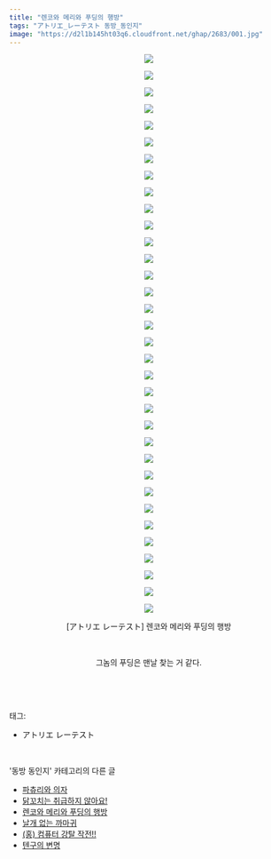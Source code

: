 ```yaml
---
title: "렌코와 메리와 푸딩의 행방"
tags: "アトリエ_レーテスト 동방_동인지"
image: "https://d2l1b145ht03q6.cloudfront.net/ghap/2683/001.jpg"
---
```

<div class="article">
<p style="text-align: center; clear: none; float: none;"><img src="{{ site.imgserver1 }}/ghap/2683/001.jpg"/></p>
<p style="text-align: center; clear: none; float: none;"><img src="{{ site.imgserver1 }}/ghap/2683/002.jpg"/></p>
<p style="text-align: center; clear: none; float: none;"><img src="{{ site.imgserver1 }}/ghap/2683/003.jpg"/></p>
<p style="text-align: center; clear: none; float: none;"><img src="{{ site.imgserver1 }}/ghap/2683/004.jpg"/></p>
<p style="text-align: center; clear: none; float: none;"><img src="{{ site.imgserver1 }}/ghap/2683/005.jpg"/></p>
<p style="text-align: center; clear: none; float: none;"><img src="{{ site.imgserver1 }}/ghap/2683/006.jpg"/></p>
<p style="text-align: center; clear: none; float: none;"><img src="{{ site.imgserver1 }}/ghap/2683/007.jpg"/></p>
<p style="text-align: center; clear: none; float: none;"><img src="{{ site.imgserver1 }}/ghap/2683/008.jpg"/></p>
<p style="text-align: center; clear: none; float: none;"><img src="{{ site.imgserver1 }}/ghap/2683/009.jpg"/></p>
<p style="text-align: center; clear: none; float: none;"><img src="{{ site.imgserver1 }}/ghap/2683/010.jpg"/></p>
<p style="text-align: center; clear: none; float: none;"><img src="{{ site.imgserver1 }}/ghap/2683/011.jpg"/></p>
<p style="text-align: center; clear: none; float: none;"><img src="{{ site.imgserver1 }}/ghap/2683/012.jpg"/></p>
<p style="text-align: center; clear: none; float: none;"><img src="{{ site.imgserver1 }}/ghap/2683/013.jpg"/></p>
<p style="text-align: center; clear: none; float: none;"><img src="{{ site.imgserver1 }}/ghap/2683/014.jpg"/></p>
<p style="text-align: center; clear: none; float: none;"><img src="{{ site.imgserver1 }}/ghap/2683/015.jpg"/></p>
<p style="text-align: center; clear: none; float: none;"><img src="{{ site.imgserver1 }}/ghap/2683/016.jpg"/></p>
<p style="text-align: center; clear: none; float: none;"><img src="{{ site.imgserver1 }}/ghap/2683/017.jpg"/></p>
<p style="text-align: center; clear: none; float: none;"><img src="{{ site.imgserver1 }}/ghap/2683/018.jpg"/></p>
<p style="text-align: center; clear: none; float: none;"><img src="{{ site.imgserver1 }}/ghap/2683/019.jpg"/></p>
<p style="text-align: center; clear: none; float: none;"><img src="{{ site.imgserver1 }}/ghap/2683/020.jpg"/></p>
<p style="text-align: center; clear: none; float: none;"><img src="{{ site.imgserver1 }}/ghap/2683/021.jpg"/></p>
<p style="text-align: center; clear: none; float: none;"><img src="{{ site.imgserver1 }}/ghap/2683/022.jpg"/></p>
<p style="text-align: center; clear: none; float: none;"><img src="{{ site.imgserver1 }}/ghap/2683/023.jpg"/></p>
<p style="text-align: center; clear: none; float: none;"><img src="{{ site.imgserver1 }}/ghap/2683/024.jpg"/></p>
<p style="text-align: center; clear: none; float: none;"><img src="{{ site.imgserver1 }}/ghap/2683/025.jpg"/></p>
<p style="text-align: center; clear: none; float: none;"><img src="{{ site.imgserver1 }}/ghap/2683/026.jpg"/></p>
<p style="text-align: center; clear: none; float: none;"><img src="{{ site.imgserver1 }}/ghap/2683/027.jpg"/></p>
<p style="text-align: center; clear: none; float: none;"><img src="{{ site.imgserver1 }}/ghap/2683/028.jpg"/></p>
<p style="text-align: center; clear: none; float: none;"><img src="{{ site.imgserver1 }}/ghap/2683/029.jpg"/></p>
<p style="text-align: center; clear: none; float: none;"><img src="{{ site.imgserver1 }}/ghap/2683/030.jpg"/></p>
<p style="text-align: center; clear: none; float: none;"><img src="{{ site.imgserver1 }}/ghap/2683/031.jpg"/></p>
<p style="text-align: center; clear: none; float: none;"><img src="{{ site.imgserver1 }}/ghap/2683/032.jpg"/></p>
<p style="text-align: center; clear: none; float: none;"><img src="{{ site.imgserver1 }}/ghap/2683/033.jpg"/></p>
<p style="text-align: center; clear: none; float: none;"><img src="{{ site.imgserver1 }}/ghap/2683/034.jpg"/></p>
<p style="text-align: center; clear: none; float: none;">[アトリエ レーテスト] 렌코와 메리와 푸딩의 행방</p>
<p style="text-align: center; clear: none; float: none;"><br/></p>
<p style="text-align: center; clear: none; float: none;">그놈의 푸딩은 맨날 찾는 거 같다.</p>
<p><br/></p>
</div><br/>
<div class="tagTrail">
<p>태그: </p>
<ul>
<li>アトリエ レーテスト</li>
</ul>
</div><br/>
<div class="another">
<p>'동방 동인지' 카테고리의 다른 글</p>
<ul>
<li><a href="/ghap_2685">파츄리와 의자</a></li>
<li><a href="/ghap_2684">닭꼬치는 취급하지 않아요!</a></li>
<li><a href="/ghap_2683">렌코와 메리와 푸딩의 행방</a></li>
<li><a href="/ghap_2680">날개 없는 까마귀</a></li>
<li><a href="/ghap_2679">(홍) 컴퓨터 강탈 작전!!</a></li>
<li><a href="/ghap_2678">텐구의 변명</a></li>
</ul>
</div><br/>
<div class="cb_module cb_fluid">
<div class="cb_wrt cb_profile">
</div><!-- commentList close -->
</div><br/>
